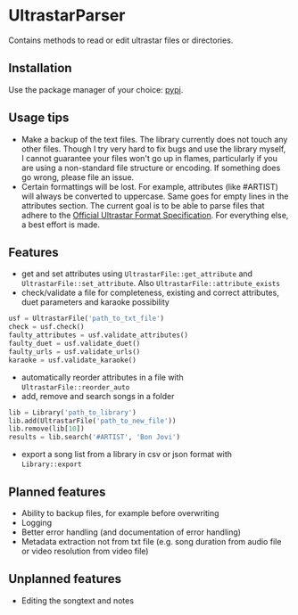 # UltrastarParser

Contains methods to read or edit ultrastar files or directories.

## Installation

Use the package manager of your choice: [pypi](https://pypi.org/project/ultrastarParser/).

## Usage tips

- Make a backup of the text files. The library currently does not touch any other files. Though I try very hard to fix bugs and use the library myself, I cannot guarantee your files won't go up in flames, particularly if you are using a non-standard file structure or encoding. If something does go wrong, please file an issue.
- Certain formattings will be lost. For example, attributes (like #ARTIST) will always be converted to uppercase. Same goes for empty lines in the attributes section. The current goal is to be able to parse files that adhere to the [Official Ultrastar Format Specification](https://usdx.eu/format/). For everything else, a best effort is made.

## Features

- get and set attributes using ```UltrastarFile::get_attribute``` and ```UltrastarFile::set_attribute```. Also ```UltrastarFile::attribute_exists```
- check/validate a file for completeness, existing and correct attributes, duet parameters and karaoke possibility

```python
usf = UltrastarFile('path_to_txt_file')
check = usf.check()
faulty_attributes = usf.validate_attributes()
faulty_duet = usf.validate_duet()
faulty_urls = usf.validate_urls()
karaoke = usf.validate_karaoke()
```

- automatically reorder attributes in a file with ```UltrastarFile::reorder_auto```
- add, remove and search songs in a folder

```python
lib = Library('path_to_library')
lib.add(UltrastarFile('path_to_new_file'))
lib.remove(lib[10])
results = lib.search('#ARTIST', 'Bon Jovi')
```

- export a song list from a library in csv or json format with ```Library::export```

## Planned features

- Ability to backup files, for example before overwriting
- Logging
- Better error handling (and documentation of error handling)
- Metadata extraction not from txt file (e.g. song duration from audio file or video resolution from video file)

## Unplanned features

- Editing the songtext and notes
